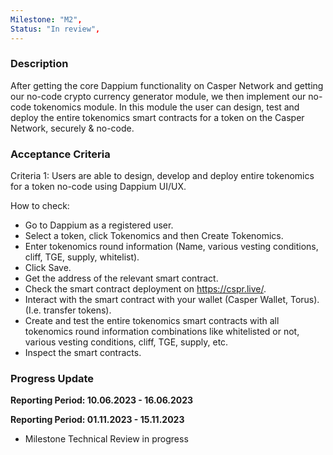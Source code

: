 ```yaml
---
Milestone: "M2",
Status: "In review",
---
```

<!--lang:en--> 
### Description

After getting the core Dappium functionality on Casper Network and getting our no-code crypto currency generator module, we then implement our no-code tokenomics module. In this module the user can design, test and deploy the entire tokenomics smart contracts for a token on the Casper Network, securely & no-code.

### Acceptance Criteria

Criteria 1: Users are able to design, develop and deploy entire tokenomics for a token no-code using Dappium UI/UX.

How to check: 
- Go to Dappium as a registered user.
- Select a token, click Tokenomics and then Create Tokenomics. 
- Enter tokenomics round information (Name, various vesting conditions, cliff, TGE, supply, whitelist). 
- Click Save. 
- Get the address of the relevant smart contract. 
- Check the smart contract deployment on https://cspr.live/. 
- Interact with the smart contract with your wallet (Casper Wallet, Torus). (I.e. transfer tokens).
- Create and test the entire tokenomics smart contracts with all tokenomics round information combinations like whitelisted or not, various vesting conditions, cliff, TGE, supply, etc.
- Inspect the smart contracts.


### Progress Update

**Reporting Period: 10.06.2023 - 16.06.2023**

**Reporting Period: 01.11.2023 - 15.11.2023**
- Milestone Technical Review in progress

